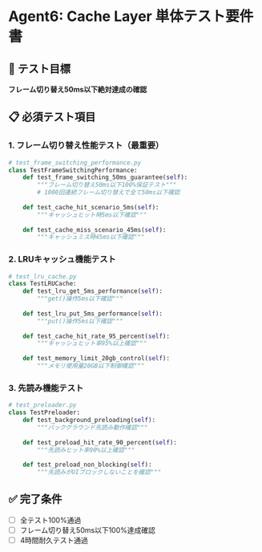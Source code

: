 # Agent6: Cache Layer 単体テスト要件書

## 🎯 テスト目標
**フレーム切り替え50ms以下絶対達成の確認**

## 📋 必須テスト項目

### 1. フレーム切り替え性能テスト（最重要）
```python
# test_frame_switching_performance.py
class TestFrameSwitchingPerformance:
    def test_frame_switching_50ms_guarantee(self):
        """フレーム切り替え50ms以下100%保証テスト"""
        # 1000回連続フレーム切り替えで全て50ms以下確認
        
    def test_cache_hit_scenario_5ms(self):
        """キャッシュヒット時5ms以下確認"""
        
    def test_cache_miss_scenario_45ms(self):
        """キャッシュミス時45ms以下確認"""
```

### 2. LRUキャッシュ機能テスト
```python
# test_lru_cache.py
class TestLRUCache:
    def test_lru_get_5ms_performance(self):
        """get()操作5ms以下確認"""
        
    def test_lru_put_5ms_performance(self):
        """put()操作5ms以下確認"""
        
    def test_cache_hit_rate_95_percent(self):
        """キャッシュヒット率95%以上確認"""
        
    def test_memory_limit_20gb_control(self):
        """メモリ使用量20GB以下制御確認"""
```

### 3. 先読み機能テスト
```python
# test_preloader.py
class TestPreloader:
    def test_background_preloading(self):
        """バックグラウンド先読み動作確認"""
        
    def test_preload_hit_rate_90_percent(self):
        """先読みヒット率90%以上確認"""
        
    def test_preload_non_blocking(self):
        """先読みがUIブロックしないことを確認"""
```

## ✅ 完了条件
- [ ] 全テスト100%通過
- [ ] フレーム切り替え50ms以下100%達成確認
- [ ] 4時間耐久テスト通過